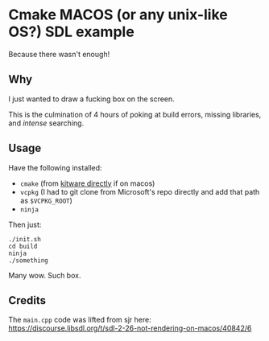 # Cmake MACOS (or any unix-like OS?) SDL example

Because there wasn't enough!

## Why

I just wanted to draw a fucking box on the screen.

This is the culmination of 4 hours of poking at build errors, missing libraries, and _intense_ searching.

## Usage

Have the following installed:

- `cmake` (from [kitware directly](https://cmake.org/download/) if on macos)
- `vcpkg` (I had to git clone from Microsoft's repo directly and add that path as `$VCPKG_ROOT`)
- `ninja`

Then just:

```
./init.sh
cd build
ninja
./something
```

Many wow. Such box.

## Credits

The `main.cpp` code was lifted from sjr here:
https://discourse.libsdl.org/t/sdl-2-26-not-rendering-on-macos/40842/6
